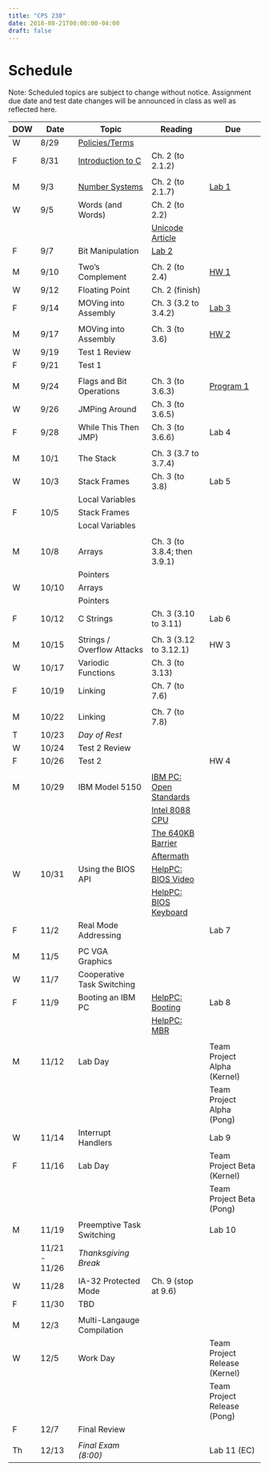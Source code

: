 ```yaml
---
title: "CPS 230"
date: 2018-08-21T00:00:00-04:00
draft: false
---
```


# Schedule

Note: Scheduled topics are subject to change without notice. Assignment due date and test date changes will be announced in class as well as reflected here.

| DOW | Date | Topic | Reading | Due |
| --- | --- | --- | --- | --- |
| W | 8/29 | [Policies/Terms](/bju/cps230/lectures/lec0) | | |
| F | 8/31 | [Introduction to C](/bju/cps230/lectures/lec1) | Ch. 2 (to 2.1.2) | |
| | | | | |
| M | 9/3 | [Number Systems](/bju/cps230/lectures/lec2) | Ch. 2 (to 2.1.7) | [Lab 1](/bju/cps230/homework/lab1) |
| W | 9/5 | Words (and Words) | Ch. 2 (to 2.2) | |
| | | | [Unicode Article](https://www.joelonsoftware.com/2003/10/08/the-absolute-minimum-every-software-developer-absolutely-positively-must-know-about-unicode-and-character-sets-no-excuses/) | |
| F | 9/7 | Bit Manipulation | [Lab 2](/bju/cps230/homework/lab2) |
| | | | | |
| M | 9/10 | Two’s Complement | Ch. 2 (to 2.4) | [HW 1](/bju/cps230/homework/hw1) |
| W | 9/12 | Floating Point | Ch. 2 (finish) | |
| F | 9/14 | MOVing into Assembly | Ch. 3 (3.2 to 3.4.2) | [Lab 3](/bju/cps230/homework/lab3) |
| | | | | |
| M | 9/17 | MOVing into Assembly | Ch. 3 (to 3.6) | [HW 2](/bju/cps230/homework/hw2) |
| W | 9/19 | Test 1 Review | | |
| F | 9/21 | Test 1 | | |
| | | | | |
| M | 9/24 | Flags and Bit Operations | Ch. 3 (to 3.6.3) | [Program 1](/bju/cps230/homework/program1) |
| W | 9/26 | JMPing Around | Ch. 3 (to 3.6.5) | |
| F | 9/28 | While This Then JMP) | Ch. 3 (to 3.6.6) | Lab 4 |
| | | | | |
| M | 10/1 | The Stack | Ch. 3 (3.7 to 3.7.4) | |
| W | 10/3 | Stack Frames | Ch. 3 (to 3.8) | Lab 5 |
| | | Local Variables | | |
| F | 10/5 | Stack Frames | | |
| | | Local Variables | | |
| | | | | |
| M | 10/8 | Arrays | Ch. 3 (to 3.8.4; then 3.9.1) | |
| | | Pointers | | |
| W | 10/10 | Arrays | | |
| | | Pointers | | |
| F | 10/12 | C Strings | Ch. 3 (3.10 to 3.11) | Lab 6 |
| | | | | |
| M | 10/15 | Strings / Overflow Attacks | Ch. 3 (3.12 to 3.12.1) | HW 3 |
| W | 10/17 | Variodic Functions | Ch. 3 (to 3.13) | |
| F | 10/19 | Linking | Ch. 7 (to 7.6) | |
| | | | | |
| M | 10/22 | Linking | Ch. 7 (to 7.8) | |
| T | 10/23 | _Day of Rest_ | | |
| W | 10/24 | Test 2 Review | | |
| F | 10/26 | Test 2 | | HW 4 |
| | | | | |
| M | 10/29 | IBM Model 5150 | [IBM PC: Open Standards](https://en.wikipedia.org/wiki/IBM_Personal_Computer#Open_standards) | | 
| | | | [Intel 8088 CPU](https://en.wikipedia.org/wiki/Intel_8088) | |
| | | | [The 640KB Barrier](https://en.wikipedia.org/wiki/Conventional_memory#640_KB_barrier) | |
| | | | [Aftermath](https://en.wikipedia.org/wiki/Influence_of_the_IBM_PC_on_the_personal_computer_market) | |
| W | 10/31 | Using the BIOS API | [HelpPC: BIOS Video](http://stanislavs.org/helppc/int_10.html) | |
| | | | [HelpPC: BIOS Keyboard](http://stanislavs.org/helppc/int_16.html) | |
| F | 11/2 | Real Mode Addressing | | Lab 7 |
| | | | | |
| M | 11/5 | PC VGA Graphics | | |
| W | 11/7 | Cooperative Task Switching | | |
| F | 11/9 | Booting an IBM PC | [HelpPC: Booting](http://stanislavs.org/helppc/cold_boot.html) | Lab 8 |
| | | | [HelpPC: MBR](http://stanislavs.org/helppc/boot_sector.html) | |
| | | | | |
| M | 11/12 | Lab Day | | Team Project Alpha (Kernel) |
| | | | | Team Project Alpha (Pong) |
| W | 11/14 | Interrupt Handlers | | Lab 9 |
| F | 11/16 | Lab Day | | Team Project Beta (Kernel) |
| | | | | Team Project Beta (Pong) |
| | | | | |
| M | 11/19 | Preemptive Task Switching | | Lab 10 |
| | 11/21 - 11/26 | _Thanksgiving Break_ | | |
| W | 11/28 | IA-32 Protected Mode | Ch. 9 (stop at 9.6) | |
| F | 11/30 | TBD | | |
| | | | | |
| M | 12/3 | Multi-Langauge Compilation | | |
| W | 12/5 | Work Day | | Team Project Release (Kernel) |
| | | | | Team Project Release (Pong) |
| F | 12/7 | Final Review | | |
| | | | | |
| Th | 12/13 | _Final Exam (8:00)_ | | Lab 11 (EC) |